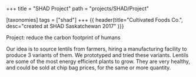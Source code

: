 +++
title = "SHAD Project"
path = "projects/SHAD/Project"

[taxonomies]
tags = ["shad"]
+++
{{ header(title="Cultivated Foods Co.", desc="created at SHAD Saskatchewan 2017" )}}

Project: reduce the carbon footprint of humans

Our idea is to source lentils from farmers, hiring a manufacturing facility to produce 3 variants of them. We prototyped and tried these variants. Lentils are some of the most energy efficient plants to grow. They are very healthy, and could be sold at chip bag prices, for the same or more quantity.